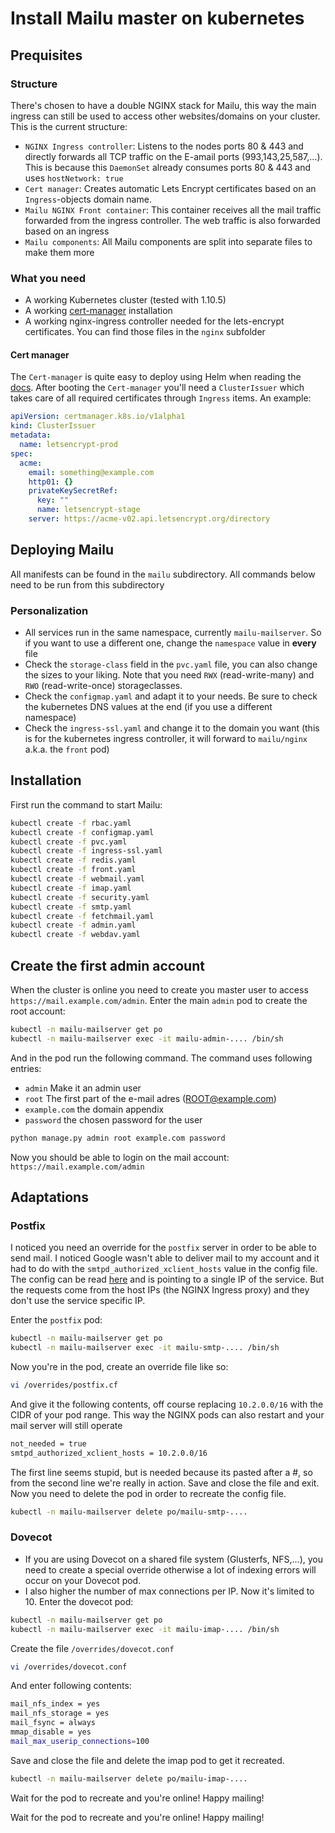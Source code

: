 # Install Mailu master on kubernetes

## Prequisites

### Structure

There's chosen to have a double NGINX stack for Mailu, this way the main ingress can still be used to access other websites/domains on your cluster. This is the current structure:

- `NGINX Ingress controller`: Listens to the nodes ports 80 & 443 and directly forwards all TCP traffic on the E-amail ports (993,143,25,587,...). This is because this `DaemonSet` already consumes ports 80 & 443 and uses `hostNetwork: true`
- `Cert manager`: Creates automatic Lets Encrypt certificates based on an `Ingress`-objects domain name.
- `Mailu NGINX Front container`: This container receives all the mail traffic forwarded from the ingress controller. The web traffic is also forwarded based on an ingress
- `Mailu components`: All Mailu components are split into separate files to make them more 

### What you need
- A working Kubernetes cluster (tested with 1.10.5)
- A working [cert-manager](https://github.com/jetstack/cert-manager) installation
- A working nginx-ingress controller needed for the lets-encrypt certificates. You can find those files in the `nginx` subfolder

#### Cert manager

The `Cert-manager` is quite easy to deploy using Helm when reading the [docs](https://cert-manager.readthedocs.io/en/latest/getting-started/2-installing.html). 
After booting the `Cert-manager` you'll need a `ClusterIssuer` which takes care of all required certificates through `Ingress` items. An example:

```yaml
apiVersion: certmanager.k8s.io/v1alpha1
kind: ClusterIssuer
metadata:
  name: letsencrypt-prod
spec:
  acme:
    email: something@example.com
    http01: {}
    privateKeySecretRef:
      key: ""
      name: letsencrypt-stage
    server: https://acme-v02.api.letsencrypt.org/directory
```

## Deploying Mailu

All manifests can be found in the `mailu` subdirectory. All commands below need to be run from this subdirectory

### Personalization
- All services run in the same namespace, currently `mailu-mailserver`. So if you want to use a different one, change the `namespace` value in **every** file
- Check the `storage-class` field in the `pvc.yaml` file, you can also change the sizes to your liking. Note that you need `RWX` (read-write-many) and `RWO` (read-write-once) storageclasses.
- Check the `configmap.yaml` and adapt it to your needs. Be sure to check the kubernetes DNS values at the end (if you use a different namespace)
- Check the `ingress-ssl.yaml` and change it to the domain you want (this is for the kubernetes ingress controller, it will forward to `mailu/nginx` a.k.a. the `front` pod)

## Installation
First run the command to start Mailu:

```bash
kubectl create -f rbac.yaml
kubectl create -f configmap.yaml
kubectl create -f pvc.yaml
kubectl create -f ingress-ssl.yaml
kubectl create -f redis.yaml
kubectl create -f front.yaml
kubectl create -f webmail.yaml
kubectl create -f imap.yaml
kubectl create -f security.yaml
kubectl create -f smtp.yaml
kubectl create -f fetchmail.yaml
kubectl create -f admin.yaml
kubectl create -f webdav.yaml
```

## Create the first admin account

When the cluster is online you need to create you master user to access `https://mail.example.com/admin`.
Enter the main `admin` pod to create the root account:

```bash
kubectl -n mailu-mailserver get po
kubectl -n mailu-mailserver exec -it mailu-admin-.... /bin/sh
```

And in the pod run the following command. The command uses following entries:
- `admin` Make it an admin user
- `root` The first part of the e-mail adres (ROOT@example.com)
- `example.com` the domain appendix
- `password` the chosen password for the user

```bash
python manage.py admin root example.com password
```

Now you should be able to login on the mail account: `https://mail.example.com/admin`

## Adaptations

### Postfix
I noticed you need an override for the `postfix` server in order to be able to send mail. I noticed Google wasn't able to deliver mail to my account and it had to do with the `smtpd_authorized_xclient_hosts` value in the config file. The config can be read [here](https://github.com/hacor/Mailu/blob/master/core/postfix/conf/main.cf#L35) and is pointing to a single IP of the service. But the requests come from the host IPs (the NGINX Ingress proxy) and they don't use the service specific IP.

Enter the `postfix` pod:

```bash
kubectl -n mailu-mailserver get po
kubectl -n mailu-mailserver exec -it mailu-smtp-.... /bin/sh
```

Now you're in the pod, create an override file like so:

```bash
vi /overrides/postfix.cf
```

And give it the following contents, off course replacing `10.2.0.0/16` with the CIDR of your pod range. This way the NGINX pods can also restart and your mail server will still operate

```bash
not_needed = true
smtpd_authorized_xclient_hosts = 10.2.0.0/16
```

The first line seems stupid, but is needed because its pasted after a #, so from the second line we're really in action.
Save and close the file and exit. Now you need to delete the pod in order to recreate the config file.

```bash
kubectl -n mailu-mailserver delete po/mailu-smtp-....
```

### Dovecot
- If you are using Dovecot on a shared file system (Glusterfs, NFS,...), you need to create a special override otherwise a lot of indexing errors will occur on your Dovecot pod.
- I also higher the number of max connections per IP. Now it's limited to 10.
Enter the dovecot pod:

```bash
kubectl -n mailu-mailserver get po
kubectl -n mailu-mailserver exec -it mailu-imap-.... /bin/sh
```

Create the file `/overrides/dovecot.conf`

```bash
vi /overrides/dovecot.conf
```

And enter following contents:
```bash
mail_nfs_index = yes
mail_nfs_storage = yes
mail_fsync = always
mmap_disable = yes
mail_max_userip_connections=100
```

Save and close the file and delete the imap pod to get it recreated.

```bash
kubectl -n mailu-mailserver delete po/mailu-imap-....
```

Wait for the pod to recreate and you're online!
Happy mailing!

Wait for the pod to recreate and you're online!
Happy mailing!